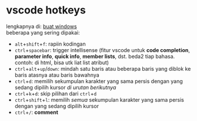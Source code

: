 # vscode hotkeys
lengkapnya di: [buat windows](https://code.visualstudio.com/shortcuts/keyboard-shortcuts-windows.pdf)  
beberapa yang sering dipakai:
- `alt`+`shift`+`f`: rapiin kodingan
- `ctrl`+`spacebar`: trigger intellisense (fitur vscode untuk __code completion__, __parameter info__, __quick info__, __member lists__, dst. beda2 tiap bahasa. contoh: di html, bisa utk liat list atribut)
- `ctrl`+`alt`+`up`/`down`: mindah satu baris atau beberapa baris yang diblok ke baris atasnya atau baris bawahnya
- `ctrl`+`d`: memilih sekumpulan karakter yang sama persis dengan yang sedang dipilih kursor *di urutan berikutnya*
- `ctrl`+`k`+`d`: skip pilihan dari `ctrl`+`d`
- `ctrl`+`shift`+`l`: memilih *semua* sekumpulan karakter yang sama persis dengan yang sedang dipilih kursor
- `ctrl`+`/`: __comment__